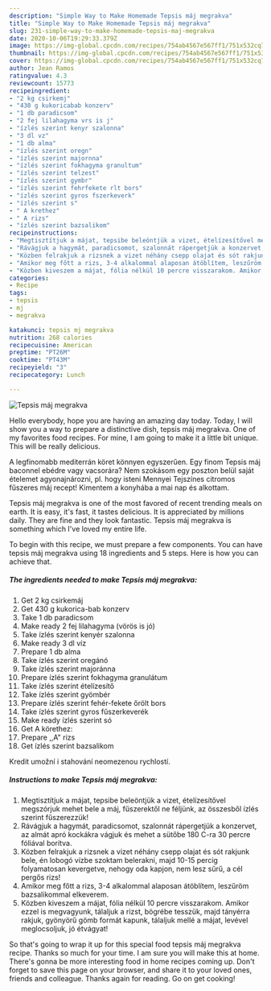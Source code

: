 ```yaml
---
description: "Simple Way to Make Homemade Tepsis máj megrakva"
title: "Simple Way to Make Homemade Tepsis máj megrakva"
slug: 231-simple-way-to-make-homemade-tepsis-maj-megrakva
date: 2020-10-06T19:29:33.379Z
image: https://img-global.cpcdn.com/recipes/754ab4567e567ff1/751x532cq70/tepsis-maj-megrakva-recept-foto.jpg
thumbnail: https://img-global.cpcdn.com/recipes/754ab4567e567ff1/751x532cq70/tepsis-maj-megrakva-recept-foto.jpg
cover: https://img-global.cpcdn.com/recipes/754ab4567e567ff1/751x532cq70/tepsis-maj-megrakva-recept-foto.jpg
author: Jean Ramos
ratingvalue: 4.3
reviewcount: 15773
recipeingredient:
- "2 kg csirkemj"
- "430 g kukoricabab konzerv"
- "1 db paradicsom"
- "2 fej lilahagyma vrs is j"
- "ízlés szerint kenyr szalonna"
- "3 dl vz"
- "1 db alma"
- "ízlés szerint oregn"
- "ízlés szerint majornna"
- "ízlés szerint fokhagyma granultum"
- "ízlés szerint telzest"
- "ízlés szerint gymbr"
- "ízlés szerint fehrfekete rlt bors"
- "ízlés szerint gyros fszerkeverk"
- "ízlés szerint s"
- " A krethez"
- " A rizs"
- "ízlés szerint bazsalikom"
recipeinstructions:
- "Megtisztítjuk a májat, tepsibe beleöntjük a vizet, ételízesítővel megszórjuk mehet bele a máj, fűszerektől ne féljünk, az összesből ízlés szerint fűszerezzük!"
- "Rávágjuk a hagymát, paradicsomot, szalonnát rápergetjük a konzervet, az almát apró kockákra vágjuk és mehet a sütőbe 180 C-ra 30 percre fóliával borítva."
- "Közben felrakjuk a rizsnek a vizet néhány csepp olajat és sót rakjunk bele, én lobogó vízbe szoktam belerakni, majd 10-15 percig folyamatosan kevergetve, nehogy oda kapjon, nem lesz sűrű, a cél pergős rizs!"
- "Amikor meg főtt a rizs, 3-4 alkalommal alaposan átöblítem, leszűröm bazsalikommal elkeverem."
- "Közben kiveszem a májat, fólia nélkül 10 percre visszarakom. Amikor ezzel is megvagyunk, tálaljuk a rizst, bögrébe tesszük, majd tányérra rakjuk, gyönyörű gömb formát kapunk, tálaljuk mellé a májat, levével meglocsoljuk, jó étvágyat!"
categories:
- Recipe
tags:
- tepsis
- mj
- megrakva

katakunci: tepsis mj megrakva 
nutrition: 268 calories
recipecuisine: American
preptime: "PT26M"
cooktime: "PT43M"
recipeyield: "3"
recipecategory: Lunch

---
```



![Tepsis máj megrakva](https://img-global.cpcdn.com/recipes/754ab4567e567ff1/751x532cq70/tepsis-maj-megrakva-recept-foto.jpg)

Hello everybody, hope you are having an amazing day today. Today, I will show you a way to prepare a distinctive dish, tepsis máj megrakva. One of my favorites food recipes. For mine, I am going to make it a little bit unique. This will be really delicious.

A legfinomabb mediterrán köret könnyen egyszerűen. Egy finom Tepsis máj baconnel ebédre vagy vacsorára? Nem szokásom egy poszton belül saját ételemet agyonajnározni, pl. hogy isteni Mennyei Tejszínes citromos fűszeres máj recept! Kimentem a konyhába a mai nap és alkottam.

Tepsis máj megrakva is one of the most favored of recent trending meals on earth. It is easy, it's fast, it tastes delicious. It is appreciated by millions daily. They are fine and they look fantastic. Tepsis máj megrakva is something which I've loved my entire life.


To begin with this recipe, we must prepare a few components. You can have tepsis máj megrakva using 18 ingredients and 5 steps. Here is how you can achieve that.

<!--inarticleads1-->

##### The ingredients needed to make Tepsis máj megrakva:

1. Get 2 kg csirkemáj
1. Get 430 g kukorica-bab konzerv
1. Take 1 db paradicsom
1. Make ready 2 fej lilahagyma (vörös is jó)
1. Take ízlés szerint kenyér szalonna
1. Make ready 3 dl víz
1. Prepare 1 db alma
1. Take ízlés szerint oregánó
1. Take ízlés szerint majoránna
1. Prepare ízlés szerint fokhagyma granulátum
1. Take ízlés szerint ételízesítő
1. Take ízlés szerint gyömbér
1. Prepare ízlés szerint fehér-fekete őrölt bors
1. Take ízlés szerint gyros fűszerkeverék
1. Make ready ízlés szerint só
1. Get  A körethez:
1. Prepare  ,,A&#34; rizs
1. Get ízlés szerint bazsalikom


Kredit umožní i stahování neomezenou rychlostí. 

<!--inarticleads2-->

##### Instructions to make Tepsis máj megrakva:

1. Megtisztítjuk a májat, tepsibe beleöntjük a vizet, ételízesítővel megszórjuk mehet bele a máj, fűszerektől ne féljünk, az összesből ízlés szerint fűszerezzük!
1. Rávágjuk a hagymát, paradicsomot, szalonnát rápergetjük a konzervet, az almát apró kockákra vágjuk és mehet a sütőbe 180 C-ra 30 percre fóliával borítva.
1. Közben felrakjuk a rizsnek a vizet néhány csepp olajat és sót rakjunk bele, én lobogó vízbe szoktam belerakni, majd 10-15 percig folyamatosan kevergetve, nehogy oda kapjon, nem lesz sűrű, a cél pergős rizs!
1. Amikor meg főtt a rizs, 3-4 alkalommal alaposan átöblítem, leszűröm bazsalikommal elkeverem.
1. Közben kiveszem a májat, fólia nélkül 10 percre visszarakom. Amikor ezzel is megvagyunk, tálaljuk a rizst, bögrébe tesszük, majd tányérra rakjuk, gyönyörű gömb formát kapunk, tálaljuk mellé a májat, levével meglocsoljuk, jó étvágyat!




So that's going to wrap it up for this special food tepsis máj megrakva recipe. Thanks so much for your time. I am sure you will make this at home. There's gonna be more interesting food in home recipes coming up. Don't forget to save this page on your browser, and share it to your loved ones, friends and colleague. Thanks again for reading. Go on get cooking!
